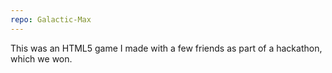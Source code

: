 ```yaml
---
repo: Galactic-Max
---
```

This was an HTML5 game I made with a few friends as part of a hackathon, which we won.
